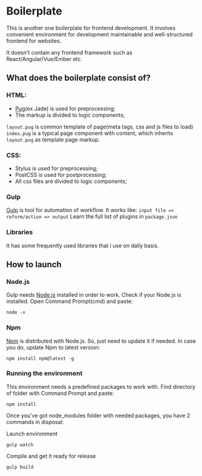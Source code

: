# Boilerplate

This is another one boilerplate for frontend development.
It involves convenient environment for development maintainable and well-structured frontend for websites.

It doesn't contain any frontend framework such as React/Angular/Vue/Ember etc.


## What does the boilerplate consist of?

### HTML:

* [Pug](https://pugjs.org/api/getting-started.html)(ex Jade) is used for preprocessing;
* The markup is divided to logic components;

```layout.pug``` is common template of page(meta tags, css and js files to load)
```index.pug``` is a typical page component with content, which inherits ```layout.pug``` as template page markup.

### CSS:

* Stylus is used for preprocessing;
* PostCSS is used for postprocessing;
* All css files are divided to logic components;

### Gulp

[Gulp](https://gulpjs.com) is tool for automation of workflow. It works like: ```input file => reform/action => output```
Learn the full list of plugins in ```package.json```

### Libraries

It has some frequently used libraries that i use on daily basis.

## How to launch 


### Node.js

Gulp needs [Node.js](https://nodejs.org/en) installed in order to work.
Check if your Node.js is installed. Open Command Prompt(cmd) and paste:
```
node -v
```

### Npm

[Npm](https://www.npmjs.com) is distributed with Node.js. So, just need to update it if needed.
In case you do, update Npm to latest version:
```
npm install npm@latest -g
```

### Running the environment

This environment needs a predefined packages to work with. Find directory of folder with Command Prompt and paste:
```
npm install
```

Once you've got node_modules folder with needed packages, you have 2 commands in disposal:

Launch environment
```
gulp watch
```

Compile and get it ready for release
```
gulp build
```